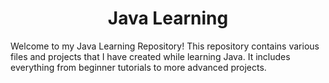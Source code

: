 <h1 align="center">Java Learning</h1>

Welcome to my Java Learning Repository! This repository contains various files and projects that I have created while learning Java. It includes everything from beginner tutorials to more advanced projects.
